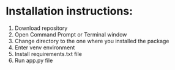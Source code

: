 # Installation instructions:
1. Download repository
2. Open Command Prompt or Terminal window
3. Change directory to the one where you installed the package
4. Enter venv environment
5. Install requirements.txt file
6. Run app.py file
